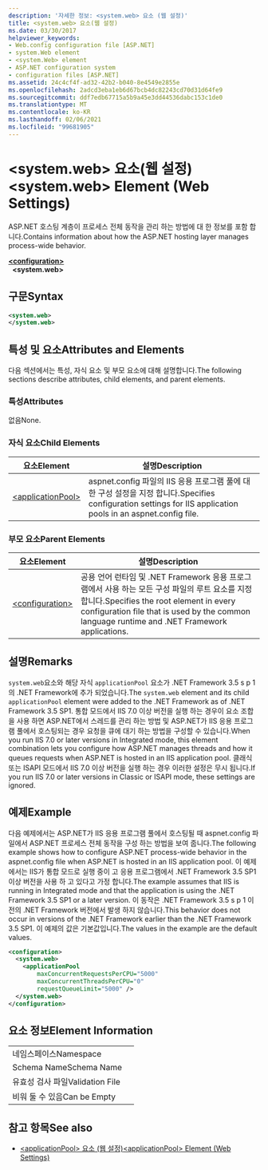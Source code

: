 ```yaml
---
description: '자세한 정보: <system.web> 요소 (웹 설정)'
title: <system.web> 요소(웹 설정)
ms.date: 03/30/2017
helpviewer_keywords:
- Web.config configuration file [ASP.NET]
- system.Web element
- <system.Web> element
- ASP.NET configuration system
- configuration files [ASP.NET]
ms.assetid: 24c4cf4f-ad32-42b2-b040-8e4549e2855e
ms.openlocfilehash: 2adcd3eba1eb6d67bcb4dc82243cd70d31d64fe9
ms.sourcegitcommit: ddf7edb67715a5b9a45e3dd44536dabc153c1de0
ms.translationtype: MT
ms.contentlocale: ko-KR
ms.lasthandoff: 02/06/2021
ms.locfileid: "99681905"
---
```

# <a name="systemweb-element-web-settings"></a><span data-ttu-id="3884d-103">\<system.web> 요소(웹 설정)</span><span class="sxs-lookup"><span data-stu-id="3884d-103">\<system.web> Element (Web Settings)</span></span>

<span data-ttu-id="3884d-104">ASP.NET 호스팅 계층이 프로세스 전체 동작을 관리 하는 방법에 대 한 정보를 포함 합니다.</span><span class="sxs-lookup"><span data-stu-id="3884d-104">Contains information about how the ASP.NET hosting layer manages process-wide behavior.</span></span>  
  
[**\<configuration>**](../configuration-element.md)  
&nbsp;&nbsp;**\<system.web>**  
  
## <a name="syntax"></a><span data-ttu-id="3884d-105">구문</span><span class="sxs-lookup"><span data-stu-id="3884d-105">Syntax</span></span>  
  
```xml  
<system.web>  
</system.web>  
```  
  
## <a name="attributes-and-elements"></a><span data-ttu-id="3884d-106">특성 및 요소</span><span class="sxs-lookup"><span data-stu-id="3884d-106">Attributes and Elements</span></span>  

<span data-ttu-id="3884d-107">다음 섹션에서는 특성, 자식 요소 및 부모 요소에 대해 설명합니다.</span><span class="sxs-lookup"><span data-stu-id="3884d-107">The following sections describe attributes, child elements, and parent elements.</span></span>  
  
### <a name="attributes"></a><span data-ttu-id="3884d-108">특성</span><span class="sxs-lookup"><span data-stu-id="3884d-108">Attributes</span></span>  

<span data-ttu-id="3884d-109">없음</span><span class="sxs-lookup"><span data-stu-id="3884d-109">None.</span></span>  
  
### <a name="child-elements"></a><span data-ttu-id="3884d-110">자식 요소</span><span class="sxs-lookup"><span data-stu-id="3884d-110">Child Elements</span></span>  
  
|<span data-ttu-id="3884d-111">요소</span><span class="sxs-lookup"><span data-stu-id="3884d-111">Element</span></span>|<span data-ttu-id="3884d-112">설명</span><span class="sxs-lookup"><span data-stu-id="3884d-112">Description</span></span>|  
|-------------|-----------------|  
|[\<applicationPool>](applicationpool-element-web-settings.md)|<span data-ttu-id="3884d-113">aspnet.config 파일의 IIS 응용 프로그램 풀에 대 한 구성 설정을 지정 합니다.</span><span class="sxs-lookup"><span data-stu-id="3884d-113">Specifies configuration settings for IIS application pools in an aspnet.config file.</span></span>|  
  
### <a name="parent-elements"></a><span data-ttu-id="3884d-114">부모 요소</span><span class="sxs-lookup"><span data-stu-id="3884d-114">Parent Elements</span></span>  
  
|<span data-ttu-id="3884d-115">요소</span><span class="sxs-lookup"><span data-stu-id="3884d-115">Element</span></span>|<span data-ttu-id="3884d-116">설명</span><span class="sxs-lookup"><span data-stu-id="3884d-116">Description</span></span>|  
|-------------|-----------------|  
|[\<configuration>](../configuration-element.md)|<span data-ttu-id="3884d-117">공용 언어 런타임 및 .NET Framework 응용 프로그램에서 사용 하는 모든 구성 파일의 루트 요소를 지정 합니다.</span><span class="sxs-lookup"><span data-stu-id="3884d-117">Specifies the root element in every configuration file that is used by the common language runtime and .NET Framework applications.</span></span>|  
  
## <a name="remarks"></a><span data-ttu-id="3884d-118">설명</span><span class="sxs-lookup"><span data-stu-id="3884d-118">Remarks</span></span>  

<span data-ttu-id="3884d-119">`system.web`요소와 해당 자식 `applicationPool` 요소가 .NET Framework 3.5 s p 1의 .NET Framework에 추가 되었습니다.</span><span class="sxs-lookup"><span data-stu-id="3884d-119">The `system.web` element and its child `applicationPool` element were added to the .NET Framework as of .NET Framework 3.5 SP1.</span></span> <span data-ttu-id="3884d-120">통합 모드에서 IIS 7.0 이상 버전을 실행 하는 경우이 요소 조합을 사용 하면 ASP.NET에서 스레드를 관리 하는 방법 및 ASP.NET가 IIS 응용 프로그램 풀에서 호스팅되는 경우 요청을 큐에 대기 하는 방법을 구성할 수 있습니다.</span><span class="sxs-lookup"><span data-stu-id="3884d-120">When you run IIS 7.0 or later versions in Integrated mode, this element combination lets you configure how ASP.NET manages threads and how it queues requests when ASP.NET is hosted in an IIS application pool.</span></span> <span data-ttu-id="3884d-121">클래식 또는 ISAPI 모드에서 IIS 7.0 이상 버전을 실행 하는 경우 이러한 설정은 무시 됩니다.</span><span class="sxs-lookup"><span data-stu-id="3884d-121">If you run IIS 7.0 or later versions in Classic or ISAPI mode, these settings are ignored.</span></span>  
  
## <a name="example"></a><span data-ttu-id="3884d-122">예제</span><span class="sxs-lookup"><span data-stu-id="3884d-122">Example</span></span>  

<span data-ttu-id="3884d-123">다음 예제에서는 ASP.NET가 IIS 응용 프로그램 풀에서 호스팅될 때 aspnet.config 파일에서 ASP.NET 프로세스 전체 동작을 구성 하는 방법을 보여 줍니다.</span><span class="sxs-lookup"><span data-stu-id="3884d-123">The following example shows how to configure ASP.NET process-wide behavior in the aspnet.config file when ASP.NET is hosted in an IIS application pool.</span></span> <span data-ttu-id="3884d-124">이 예제에서는 IIS가 통합 모드로 실행 중이 고 응용 프로그램에서 .NET Framework 3.5 SP1 이상 버전을 사용 하 고 있다고 가정 합니다.</span><span class="sxs-lookup"><span data-stu-id="3884d-124">The example assumes that IIS is running in Integrated mode and that the application is using the .NET Framework 3.5 SP1 or a later version.</span></span> <span data-ttu-id="3884d-125">이 동작은 .NET Framework 3.5 s p 1 이전의 .NET Framework 버전에서 발생 하지 않습니다.</span><span class="sxs-lookup"><span data-stu-id="3884d-125">This behavior does not occur in versions of the .NET Framework earlier than the .NET Framework 3.5 SP1.</span></span> <span data-ttu-id="3884d-126">이 예제의 값은 기본값입니다.</span><span class="sxs-lookup"><span data-stu-id="3884d-126">The values in the example are the default values.</span></span>  
  
```xml  
<configuration>  
  <system.web>  
    <applicationPool
        maxConcurrentRequestsPerCPU="5000"
        maxConcurrentThreadsPerCPU="0"
        requestQueueLimit="5000" />  
  </system.web>  
</configuration>  
```  
  
## <a name="element-information"></a><span data-ttu-id="3884d-127">요소 정보</span><span class="sxs-lookup"><span data-stu-id="3884d-127">Element Information</span></span>  
  
|||  
|-|-|  
|<span data-ttu-id="3884d-128">네임스페이스</span><span class="sxs-lookup"><span data-stu-id="3884d-128">Namespace</span></span>||  
|<span data-ttu-id="3884d-129">Schema Name</span><span class="sxs-lookup"><span data-stu-id="3884d-129">Schema Name</span></span>||  
|<span data-ttu-id="3884d-130">유효성 검사 파일</span><span class="sxs-lookup"><span data-stu-id="3884d-130">Validation File</span></span>||  
|<span data-ttu-id="3884d-131">비워 둘 수 있음</span><span class="sxs-lookup"><span data-stu-id="3884d-131">Can be Empty</span></span>||  
  
## <a name="see-also"></a><span data-ttu-id="3884d-132">참고 항목</span><span class="sxs-lookup"><span data-stu-id="3884d-132">See also</span></span>

- [<span data-ttu-id="3884d-133">\<applicationPool> 요소 (웹 설정)</span><span class="sxs-lookup"><span data-stu-id="3884d-133">\<applicationPool> Element (Web Settings)</span></span>](applicationpool-element-web-settings.md)
